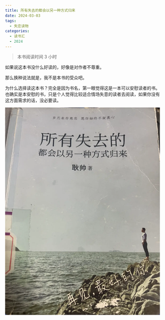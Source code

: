 ```yaml
---
title: 所有失去的都会以另一种方式归来
date: 2024-03-03
tags:
  - 失恋读物
categories: 
  - 读书汇
  - 2024
---
```


> 本书阅读时间 3 小时

如果说这本书没什么好读的，好像是对作者不尊重。

那么换种说法就是，我不是本书的受众吧。

为什么选择读这本书？完全是因为书名，第一眼觉得这是一本可以安慰读者的书。也确实是本安慰的书，只是个人觉得比较适合情场失意的读者去阅读，如果你没有这方面需求的话，没必要读。

![](https://github.com/hfshaobing/picx-images-hosting/raw/master/20240303/Snipaste_2024-03-03_22-38-35.1p37kmu4k10g.webp)